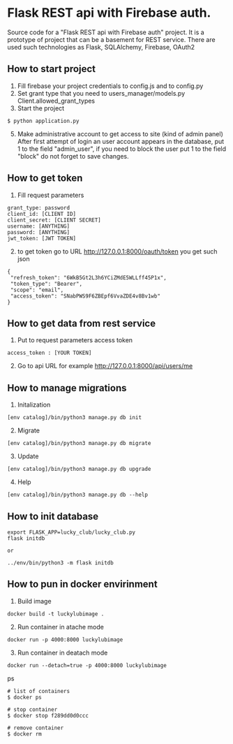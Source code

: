 # Flask REST api with Firebase auth.
Source code for a "Flask REST api with Firebase auth" project.
It is a prototype of project that can be a basement for REST service.
There are used such technologies as Flask, SQLAlchemy, Firebase, OAuth2

## How to start project
1. Fill firebase your project credentials to config.js and to config.py
3. Set grant type that you need to  users_manager/models.py Client.allowed_grant_types
4. Start the project
```
$ python application.py
```
5. Make administrative account to get access to site (kind of admin panel)
 After first attempt of login an user account appears in the database, put 1 to the field "admin_user",
 if you need to block the user put 1 to the field "block" do not forget to save changes.

## How to get token

1. Fill request parameters
```
grant_type: password
client_id: [CLIENT ID]
client_secret: [CLIENT SECRET]
username: [ANYTHING]
password: [ANYTHING]
jwt_token: [JWT TOKEN]
```
2. to get token go to URL http://127.0.0.1:8000/oauth/token
you get such json
```
{
 "refresh_token": "6WkB5Gt2L3h6YCiZMdE5WLLff45P1x",
 "token_type": "Bearer",
 "scope": "email",
 "access_token": "SNabPWS9F6ZBEpf6VvaZDE4v8Bv1wb"
}
```


## How to get data from rest service

1. Put to request parameters access token
```
access_token : [YOUR TOKEN]
```
2. Go to api URL for example http://127.0.0.1:8000/api/users/me


## How to manage migrations

1. Initalization
```
[env catalog]/bin/python3 manage.py db init
```

2. Migrate
```
[env catalog]/bin/python3 manage.py db migrate
```

3. Update
```
[env catalog]/bin/python3 manage.py db upgrade
```

4. Help
```
[env catalog]/bin/python3 manage.py db --help
```

## How to init database
```
export FLASK_APP=lucky_club/lucky_club.py
flask initdb

or

../env/bin/python3 -m flask initdb
```

## How to pun in docker envirinment
1. Build image
```
docker build -t luckylubimage .
```
2. Run container in atache mode
```
docker run -p 4000:8000 luckylubimage
```
3. Run container in deatach mode
```
docker run --detach=true -p 4000:8000 luckylubimage
```

ps
```
# list of containers
$ docker ps

# stop container
$ docker stop f289dd0d0ccc

# remove container
$ docker rm
```